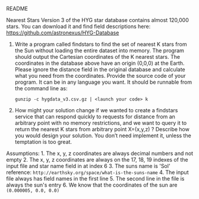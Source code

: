 README

Nearest Stars
Version 3 of the HYG star database contains almost 120,000 stars. You can download it and
find field descriptions here:
https://github.com/astronexus/HYG-Database
1. Write a program called findstars​ to find the set of nearest K stars from the Sun without
	loading the entire dataset into memory. The program should output the Cartesian
	coordinates of the K nearest stars. The coordinates in the database above have an
	origin (0,0,0) at the Earth. Please ignore the distance field in the original database and
	calculate what you need from the coordinates.
	Provide the source code of your program. It can be in any language you want. It should
	be runnable from the command line as:

	```gunzip -c hygdata_v3.csv.gz | <launch your code> k```

   
2. How might your solution change if we wanted to create a findstars service​ that can
	respond quickly to requests for distance from an arbitrary point with no memory
	restrictions, and we want to query it to return the nearest K stars from arbitrary point
	X=(x,y,z) ?
	Describe how you would design your solution. You don’t need implement it, unless the
	temptation is too great.

Assumptions:
	1. The x, y, z coordinates are always decimal numbers and not empty
	2. The x, y, z coordinates are always on the 17, 18, 19 indexes of the input file and star name field in at index 6
	3. The suns name is 'Sol' reference: ```http://earthsky.org/space/what-is-the-suns-name```
	4. The input file always has field names in the first line
	5. The second line in the file is always the sun's entry
	6. We know that the coordinates of the sun are ```(0.000005, 0.0, 0.0)```